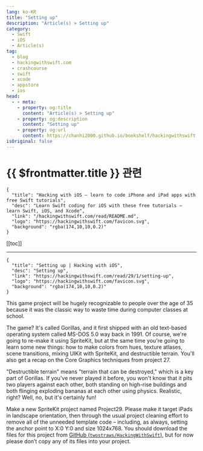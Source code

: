 ```yaml
---
lang: ko-KR
title: "Setting up"
description: "Article(s) > Setting up"
category:
  - Swift
  - iOS
  - Article(s)
tag: 
  - blog
  - hackingwithswift.com
  - crashcourse
  - swift
  - xcode
  - appstore
  - ios  
head:
  - - meta:
    - property: og:title
      content: "Article(s) > Setting up"
    - property: og:description
      content: "Setting up"
    - property: og:url
      content: https://chanhi2000.github.io/bookshelf/hackingwithswift.com/read/29/01-setting-up.html
isOriginal: false
---
```


# {{ $frontmatter.title }} 관련

```component VPCard
{
  "title": "Hacking with iOS – learn to code iPhone and iPad apps with free Swift tutorials",
  "desc": "Learn Swift coding for iOS with these free tutorials – learn Swift, iOS, and Xcode",
  "link": "/hackingwithswift.com/read/README.md",
  "logo": "https://hackingwithswift.com/favicon.svg",
  "background": "rgba(174,10,10,0.2)"
}
```

[[toc]]

---

```component VPCard
{
  "title": "Setting up | Hacking with iOS",
  "desc": "Setting up",
  "link": "https://hackingwithswift.com/read/29/1/setting-up",
  "logo": "https://hackingwithswift.com/favicon.svg",
  "background": "rgba(174,10,10,0.2)"
}
```

<VidStack src="youtube/BQbaIjBkoE0" />

This game project will be hugely recognizable to people over the age of 35 because it was the classic way to waste time during computer classes at school.

The game? It's called Gorillas, and it first shipped with an old text-based operating system called MS-DOS 5.0 way back in 1991. Of course, we're going to re-make it using SpriteKit, but at the same time you're going to learn some new things: how to make colors from hues, texture atlases, scene transitions, mixing UIKit with SpriteKit, and destructible terrain. You'll also get a recap on the Core Graphics techniques from project 27.

"Destructible terrain" means "terrain that can be destroyed," which is a key part of Gorillas. If you've never played it before, you won't know that it pits two players against each other, both standing on high-rise buildings and both flinging exploding bananas at each other using physics. Realistic, right? Well, no, but it's certainly fun!

Make a new SpriteKit project named Project29. Please make it target iPads in landscape orientation, then through the usual project cleaning effort to remove all of the unneeded template code – including, as always, setting the anchor point to X:0 Y:0 and size 1024x768. You should download the files for this project from [GitHub (<FontIcon icon="iconfont icon-github"/>`twostraws/HackingWithSwift`)](https://github.com/twostraws/HackingWithSwift), but for now please don’t copy any of its files into your project.

